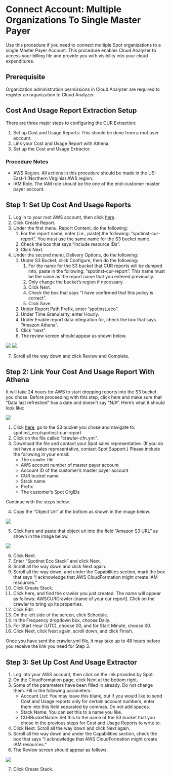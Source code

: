 # Connect Account: Multiple Organizations To Single Master Payer

Use this procedure if you need to connect multiple Spot organizations to a single Master Payer Account. This procedure enables Cloud Analyzer to access your billing file and provide you with visibility into your cloud expenditures.

## Prerequisite
Organization administration permissions in Cloud Analyzer are required to register an organization to Cloud Analyzer.

## Cost And Usage Report Extraction Setup

There are three major steps to configuring the CUR Extraction:
1. Set up Cost and Usage Reports: This should be done from a root user account.
2. Link your Cost and Usage Report with Athena.
3. Set up the Cost and Usage Extractor.

### Procedure Notes

* AWS Region. All actions in this procedure should be made in the US-East-1 (Northern Virginia) AWS region.
* IAM Role. The IAM role should be the one of the end-customer master payer account.

## Step 1: Set Up Cost And Usage Reports
1. Log in to your root AWS account, then click [here](https://console.aws.amazon.com/billing/home#/reports).
2. Click Create Report.
3. Under the first menu, Report Content, do the following:
   1. For the report name, enter (i.e., paste) the following: “spotinst-cur-report”. You must use the same name for the S3 bucket name.
   2. Check the box that says “Include resource IDs”.
   3. Click Next.
4. Under the second menu, Delivery Options, do the following:
   1. Under S3 Bucket, click Configure, then do the following:
      1. For the name for the S3 bucket that CUR reports will be dumped into, paste in the following: “spotinst-cur-report”. This name must be the same as the report name that you entered previously.
      2. Only change the bucket’s region if necessary.
      3. Click Next.
      4. Check the box that says “I have confirmed that this policy is correct”.
      5. Click Save.
   2. Under Report Path Prefix, enter “spotinst_eco”.
   3. Under Time Granularity, enter Hourly.
   4. Under Enable report data integration for, check the box that says “Amazon Athena”.
   5. Click “next”.
   6. The review screen should appear as shown below.

<img src="/cloud-analyzer/_media/gettingstarted-connect-multiple-01.png" />

<img src="/cloud-analyzer/_media/gettingstarted-connect-multiple-02.png" />

   7. Scroll all the way down and click Review and Complete.

## Step 2: Link Your Cost And Usage Report With Athena

It will take 24 hours for AWS to start dropping reports into the S3 bucket you chose. Before proceeding with this step, click here and make sure that “Data last refreshed” has a date and doesn’t say “N/A”. Here’s what it should look like:

<img src="/cloud-analyzer/_media/gettingstarted-connect-multiple-03.png" />

1. Click [here](https://s3.console.aws.amazon.com/s3/home), go to the S3 bucket you chose and navigate to: spotinst_eco/spotinst-cur-report
2. Click on the file called “crawler-cfn.yml”.
3. Download the file and contact your Spot sales representative. (If you do not have a sales representative, contact Spot Support.) Please include the following in your email:
   * The crawler file
   * AWS account number of master payer account
   * Account ID of the customer’s master payer account
   * CUR bucket name
   * Stack name
   * Prefix
   * The customer’s Spot OrgIDs

Continue with the steps below.

4. Copy the “Object Url” at the bottom as shown in the image below.

<img src="/cloud-analyzer/_media/gettingstarted-connect-multiple-04.png" />

5. Click here and paste that object url into the field “Amazon S3 URL” as shown in the image below.

<img src="/cloud-analyzer/_media/gettingstarted-connect-multiple-05.png" />

6. Click Next.
7. Enter “Spotinst Eco Stack” and click Next.
8. Scroll all the way down and click Next again.
9. Scroll all the way down, and under the Capabilities section, mark the box that says “I acknowledge that AWS CloudFormation might create IAM resources.”
10. Click Create Stack.
11. Click here, and find the crawler you just created. The name will appear as follows: AWSCURCrawler-[name of your cur report]. Click on the crawler to bring up its properties.
12. Click Edit.
13. On the left side of the screen, click Schedule.
14. In the Frequency dropdown box, choose Daily.
15. For Start Hour (UTC), choose 00, and for Start Minute, choose 00.
16. Click Next, click Next again, scroll down, and click Finish.

Once you have sent the crawler.yml file, it may take up to 48 hours before you receive the link you need for Step 3.

## Step 3: Set Up Cost And Usage Extractor
1. Log into your AWS account, then click on the link provided by Spot.
2. On the CloudFormation page, click Next at the bottom right.
3. Some of the parameters have been filled in already. Do not change them. Fill in the following parameters:
   * Account List: You may leave this blank, but if you would like to send Cost and Usage reports only for certain account numbers, enter them into this field separated by commas. Do not add spaces.
   * Stack Name: You can set this to a name you like.
   * CURBucketName: Set this to the name of the S3 bucket that you chose in the previous steps for Cost and Usage Reports to write to.
4. Click Next. Scroll all the way down and click Next again.
5. Scroll all the way down and under the Capabilities section, check the box that says “I acknowledge that AWS CloudFormation might create IAM resources.”
6. The Review screen should appear as follows:

<img src="/cloud-analyzer/_media/gettingstarted-connect-multiple-06.png" />

7. Click Create Stack.
